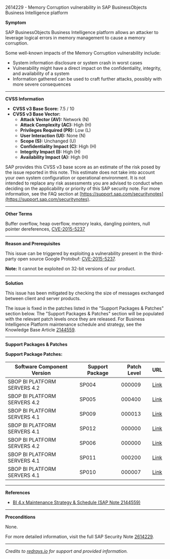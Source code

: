 2614229 - Memory Corruption vulnerability in SAP BusinessObjects Business Intelligence platform

**Symptom**

SAP BusinessObjects Business Intelligence platform allows an attacker to leverage logical errors in memory management to cause a memory corruption.

Some well-known impacts of the Memory Corruption vulnerability include:
- System information disclosure or system crash in worst cases
- Vulnerability might have a direct impact on the confidentiality, integrity, and availability of a system
- Information gathered can be used to craft further attacks, possibly with more severe consequences

---

**CVSS Information**

- **CVSS v3 Base Score:** 7.5 / 10
- **CVSS v3 Base Vector:**
  - **Attack Vector (AV):** Network (N)
  - **Attack Complexity (AC):** High (H)
  - **Privileges Required (PR):** Low (L)
  - **User Interaction (UI):** None (N)
  - **Scope (S):** Unchanged (U)
  - **Confidentiality Impact (C):** High (H)
  - **Integrity Impact (I):** High (H)
  - **Availability Impact (A):** High (H)

SAP provides this CVSS v3 base score as an estimate of the risk posed by the issue reported in this note. This estimate does not take into account your own system configuration or operational environment. It is not intended to replace any risk assessments you are advised to conduct when deciding on the applicability or priority of this SAP security note. For more information, see the FAQ section at [https://support.sap.com/securitynotes](https://support.sap.com/securitynotes).

---

**Other Terms**

Buffer overflow, heap overflow, memory leaks, dangling pointers, null pointer dereferences, [CVE-2015-5237](https://cve.mitre.org/cgi-bin/cvename.cgi?name=CVE-2015-5237)

---

**Reason and Prerequisites**

This issue can be triggered by exploiting a vulnerability present in the third-party open source Google Protobuf: [CVE-2015-5237](https://cve.mitre.org/cgi-bin/cvename.cgi?name=CVE-2015-5237).

**Note:** It cannot be exploited on 32-bit versions of our product.

---

**Solution**

This issue has been mitigated by checking the size of messages exchanged between client and server products.

The issue is fixed in the patches listed in the "Support Packages & Patches" section below. The "Support Packages & Patches" section will be populated with the relevant patch levels once they are released. For Business Intelligence Platform maintenance schedule and strategy, see the Knowledge Base Article [2144559](https://me.sap.com/notes/2144559).

---

**Support Packages & Patches**

**Support Package Patches:**

| Software Component Version            | Support Package | Patch Level | URL |
|---------------------------------------|------------------|-------------|-----|
| SBOP BI PLATFORM SERVERS 4.2           | SP004            | 000009      | [Link](https://me.sap.com/softwarecenter/template/products/_APP=00200682500000001943&_EVENT=DISPHIER&HEADER=Y&FUNCTIONBAR=N&EVENT=TREE&NE=NAVIGATE&ENR=73555000100200001041&V=MAINT) |
| SBOP BI PLATFORM SERVERS 4.2           | SP005            | 000400      | [Link](https://me.sap.com/softwarecenter/template/products/_APP=00200682500000001943&_EVENT=DISPHIER&HEADER=Y&FUNCTIONBAR=N&EVENT=TREE&NE=NAVIGATE&ENR=73555000100200001041&V=MAINT) |
| SBOP BI PLATFORM SERVERS 4.1           | SP009            | 000013      | [Link](https://me.sap.com/softwarecenter/template/products/_APP=00200682500000001943&_EVENT=DISPHIER&HEADER=Y&FUNCTIONBAR=N&EVENT=TREE&NE=NAVIGATE&ENR=67838200100200019009&V=MAINT) |
| SBOP BI PLATFORM SERVERS 4.1           | SP012            | 000000      | [Link](https://me.sap.com/softwarecenter/template/products/_APP=00200682500000001943&_EVENT=DISPHIER&HEADER=Y&FUNCTIONBAR=N&EVENT=TREE&NE=NAVIGATE&ENR=67838200100200019009&V=MAINT) |
| SBOP BI PLATFORM SERVERS 4.2           | SP006            | 000000      | [Link](https://me.sap.com/softwarecenter/template/products/_APP=00200682500000001943&_EVENT=DISPHIER&HEADER=Y&FUNCTIONBAR=N&EVENT=TREE&NE=NAVIGATE&ENR=73555000100200001041&V=MAINT) |
| SBOP BI PLATFORM SERVERS 4.1           | SP011            | 000200      | [Link](https://me.sap.com/softwarecenter/template/products/_APP=00200682500000001943&_EVENT=DISPHIER&HEADER=Y&FUNCTIONBAR=N&EVENT=TREE&NE=NAVIGATE&ENR=67838200100200019009&V=MAINT) |
| SBOP BI PLATFORM SERVERS 4.1           | SP010            | 000007      | [Link](https://me.sap.com/softwarecenter/template/products/_APP=00200682500000001943&_EVENT=DISPHIER&HEADER=Y&FUNCTIONBAR=N&EVENT=TREE&NE=NAVIGATE&ENR=67838200100200019009&V=MAINT) |

---

**References**

- [BI 4.x Maintenance Strategy & Schedule (SAP Note 2144559)](https://me.sap.com/notes/2144559)

---

**Preconditions**

None.

For more detailed information, visit the full SAP Security Note [2614229](https://me.sap.com/notes/0002614229).

---

*Credits to [redrays.io](https://redrays.io) for support and provided information.*